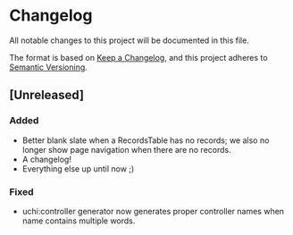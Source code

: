 # Changelog

All notable changes to this project will be documented in this file.

The format is based on [Keep a Changelog](https://keepachangelog.com/en/1.1.0/),
and this project adheres to [Semantic Versioning](https://semver.org/spec/v2.0.0.html).

## [Unreleased]

### Added

- Better blank slate when a RecordsTable has no records; we also no longer show page navigation when there are no records.
- A changelog!
- Everything else up until now ;)

### Fixed

- uchi:controller generator now generates proper controller names when name contains multiple words.
